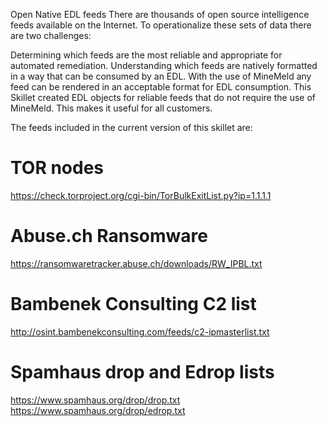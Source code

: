 Open Native EDL feeds
There are thousands of open source intelligence feeds available on the Internet. To operationalize these sets of data there are two challenges:

Determining which feeds are the most reliable and appropriate for automated remediation.
Understanding which feeds are natively formatted in a way that can be consumed by an EDL. 
With the use of MineMeld any feed can be rendered in an acceptable format for EDL consumption. This Skillet created EDL objects for reliable feeds that do not require the use of MineMeld. This makes it useful for all customers.

The feeds included in the current version of this skillet are:

# TOR nodes
https://check.torproject.org/cgi-bin/TorBulkExitList.py?ip=1.1.1.1

# Abuse.ch Ransomware
https://ransomwaretracker.abuse.ch/downloads/RW_IPBL.txt

# Bambenek Consulting C2 list
http://osint.bambenekconsulting.com/feeds/c2-ipmasterlist.txt

# Spamhaus drop and Edrop lists
https://www.spamhaus.org/drop/drop.txt
https://www.spamhaus.org/drop/edrop.txt
